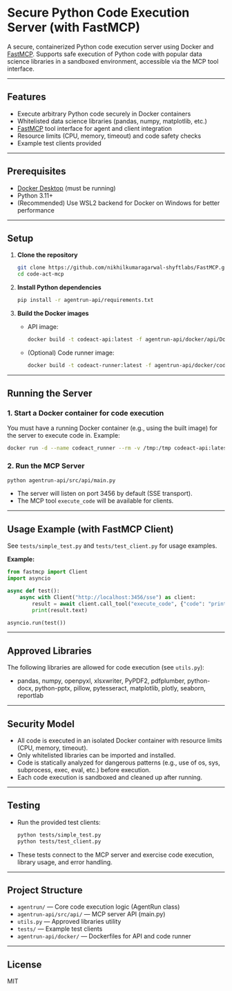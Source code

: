 # Secure Python Code Execution Server (with FastMCP)

A secure, containerized Python code execution server using Docker and [FastMCP](https://github.com/nikhilkumaragarwal-shyftlabs/FastMCP). Supports safe execution of Python code with popular data science libraries in a sandboxed environment, accessible via the MCP tool interface.

---

## Features
- Execute arbitrary Python code securely in Docker containers
- Whitelisted data science libraries (pandas, numpy, matplotlib, etc.)
- [FastMCP](https://github.com/nikhilkumaragarwal-shyftlabs/FastMCP) tool interface for agent and client integration
- Resource limits (CPU, memory, timeout) and code safety checks
- Example test clients provided

---

## Prerequisites
- [Docker Desktop](https://www.docker.com/products/docker-desktop/) (must be running)
- Python 3.11+
- (Recommended) Use WSL2 backend for Docker on Windows for better performance

---

## Setup

1. **Clone the repository**
   ```bash
   git clone https://github.com/nikhilkumaragarwal-shyftlabs/FastMCP.git
   cd code-act-mcp
   ```

2. **Install Python dependencies**
   ```bash
   pip install -r agentrun-api/requirements.txt
   ```

3. **Build the Docker images**
   - API image:
     ```bash
     docker build -t codeact-api:latest -f agentrun-api/docker/api/Dockerfile agentrun-api/
     ```
   - (Optional) Code runner image:
     ```bash
     docker build -t codeact-runner:latest -f agentrun-api/docker/code_runner/Dockerfile agentrun-api/
     ```

---

## Running the Server

### 1. **Start a Docker container for code execution**
You must have a running Docker container (e.g., using the built image) for the server to execute code in. Example:
```bash
docker run -d --name codeact_runner --rm -v /tmp:/tmp codeact-api:latest tail -f /dev/null
```

### 2. **Run the MCP Server**
```bash
python agentrun-api/src/api/main.py
```
- The server will listen on port 3456 by default (SSE transport).
- The MCP tool `execute_code` will be available for clients.

---

## Usage Example (with FastMCP Client)

See `tests/simple_test.py` and `tests/test_client.py` for usage examples.

**Example:**
```python
from fastmcp import Client
import asyncio

async def test():
    async with Client("http://localhost:3456/sse") as client:
        result = await client.call_tool("execute_code", {"code": "print('Hello, World!')"})
        print(result.text)

asyncio.run(test())
```

---

## Approved Libraries
The following libraries are allowed for code execution (see `utils.py`):
- pandas, numpy, openpyxl, xlsxwriter, PyPDF2, pdfplumber, python-docx, python-pptx, pillow, pytesseract, matplotlib, plotly, seaborn, reportlab

---

## Security Model
- All code is executed in an isolated Docker container with resource limits (CPU, memory, timeout).
- Only whitelisted libraries can be imported and installed.
- Code is statically analyzed for dangerous patterns (e.g., use of os, sys, subprocess, exec, eval, etc.) before execution.
- Each code execution is sandboxed and cleaned up after running.

---

## Testing

- Run the provided test clients:
  ```bash
  python tests/simple_test.py
  python tests/test_client.py
  ```
- These tests connect to the MCP server and exercise code execution, library usage, and error handling.

---

## Project Structure

- `agentrun/` — Core code execution logic (AgentRun class)
- `agentrun-api/src/api/` — MCP server API (main.py)
- `utils.py` — Approved libraries utility
- `tests/` — Example test clients
- `agentrun-api/docker/` — Dockerfiles for API and code runner

---

## License
MIT
